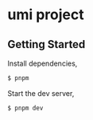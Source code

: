 # umi project

## Getting Started

Install dependencies,

```bash
$ pnpm
```

Start the dev server,

```bash
$ pnpm dev
```
